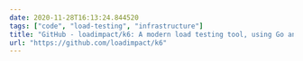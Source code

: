 ```yaml
---
date: 2020-11-28T16:13:24.844520
tags: ["code", "load-testing", "infrastructure"]
title: "GitHub - loadimpact/k6: A modern load testing tool, using Go and JavaScript - https://k6.io"
url: "https://github.com/loadimpact/k6"
---
```


